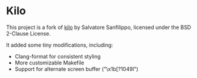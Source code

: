 Kilo
===

This project is a fork of [kilo](https://github.com/antirez/kilo)
by Salvatore Sanfilippo, licensed under the BSD 2-Clause License.

It added some tiny modifications, including:
- Clang-format for consistent styling
- More customizable Makefile
- Support for alternate screen buffer ("\x1b[?1049l")
